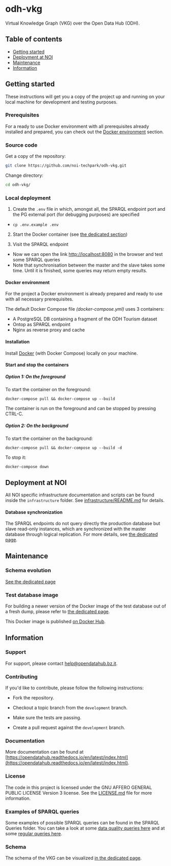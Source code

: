 # odh-vkg

Virtual Knowledge Graph (VKG) over the Open Data Hub (ODH).

## Table of contents

- [Getting started](#getting-started)
- [Deployment at NOI](#deployment-at-noi)
- [Maintenance](#maintenance)
- [Information](#information)

## Getting started

These instructions will get you a copy of the project up and running
on your local machine for development and testing purposes.

### Prerequisites

For a ready to use Docker environment with all prerequisites already installed
and prepared, you can check out the [Docker environment](#docker-environment)
section.

### Source code

Get a copy of the repository:

```bash
git clone https://github.com/noi-techpark/odh-vkg.git
```

Change directory:

```bash
cd odh-vkg/
```

### Local deployment

1. Create the `.env` file in which, amongst all, the SPARQL endpoint port and the PG external port (for debugging purposes) are specified

* `cp .env.example .env`

2. Start the Docker container (see [the dedicated section](#Start-and-stop-the-containers))

3. Visit the SPARQL endpoint

* Now we can open the link <http://localhost:8080> in the browser and test some SPARQL queries
* Note that synchronisation between the master and the slave takes some time. Until it is finished, some queries may return empty results.

#### Docker environment

For the project a Docker environment is already prepared and ready to use with all necessary prerequisites.

The default Docker Compose file *(docker-compose.yml)* uses 3 containers:
 - A PostgreSQL  DB containing a fragment of the ODH Tourism dataset
 - Ontop as SPARQL endpoint
 - Nginx as reverse proxy and cache


#### Installation

Install [Docker](https://docs.docker.com/install/) (with Docker Compose) locally on your machine.

#### Start and stop the containers

##### Option 1: On the foreground

To start the container on the foreground:
```
docker-compose pull && docker-compose up --build
```
The container is run on the foreground and can be stopped by pressing CTRL-C.

##### Option 2: On the background

To start the container on the background:
```
docker-compose pull && docker-compose up --build -d
```

To stop it:
```
docker-compose down
```

## Deployment at NOI

All NOI specific infrastructure documentation and scripts can be found inside the `infrastructure` folder.
See [infrastructure/README.md](infrastructure/README.md) for details.

#### Database synchronization
The SPARQL endpoints do not query directly the production database but slave read-only instances, which are synchronized with the master database through logical replication. For more details, see [the dedicated page](https://github.com/noi-techpark/documentation/blob/master/logical-replication.md).


## Maintenance

### Schema evolution

[See the dedicated page](docs/schema-evolution.md)

### Test database image

For building a newer version of the Docker image of the test database out of a fresh dump, please refer to [the dedicated page](docs/test-master.md).

This Docker image is published [on Docker Hub](https://hub.docker.com/r/ontopicvkg/odh-tourism-db).


## Information

### Support

For support, please contact [help@opendatahub.bz.it](mailto:help@opendatahub.bz.it).

### Contributing

If you'd like to contribute, please follow the following instructions:

- Fork the repository.

- Checkout a topic branch from the `development` branch.

- Make sure the tests are passing.

- Create a pull request against the `development` branch.

### Documentation

More documentation can be found at [https://opendatahub.readthedocs.io/en/latest/index.html](https://opendatahub.readthedocs.io/en/latest/index.html).

### License

The code in this project is licensed under the GNU AFFERO GENERAL PUBLIC LICENSE Version 3 license. See the [LICENSE.md](LICENSE.md) file for more information.

### Examples of SPARQL queries

Some examples of possible SPARQL queries can be found in the SPARQL Queries folder. You can take a look at some [data quality queries here](sparql_queries/dataquality.md) and at some [regular queries here](sparql_queries/regular.md).

### Schema

The schema of the VKG can be visualized [in the dedicated page](sparql_queries/schema.md).
